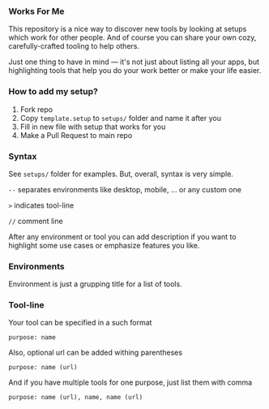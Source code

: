 ### Works For Me

This repository is a nice way to discover new tools by looking at setups which work for other people. And of course you can share your own cozy, carefully-crafted tooling to help others.

Just one thing to have in mind — it's not just about listing all your apps, but highlighting tools that help you do your work better or make your life easier.

### How to add my setup?

1. Fork repo
2. Copy `template.setup` to `setups/` folder and name it after you
3. Fill in new file with setup that works for you
4. Make a Pull Request to main repo

### Syntax

See `setups/` folder for examples. But, overall, syntax is very simple.

`--` separates environments like desktop, mobile, ... or any custom one

`>` indicates tool-line

`//` comment line

After any environment or tool you can add description if you want to highlight some use cases or emphasize features you like.

### Environments

Environment is just a grupping title for a list of tools.

### Tool-line

Your tool can be specified in a such format

```
purpose: name
```

Also, optional url can be added withing parentheses

```
purpose: name (url)
```

And if you have multiple tools for one purpose, just list them with comma

```
purpose: name (url), name, name (url)
```

